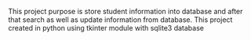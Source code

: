 This project purpose is store student information into database and after that search as well as update information from database.
This project created in python using tkinter module with sqlite3 database
